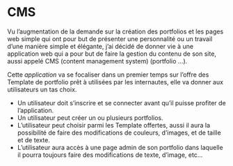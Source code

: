 <h1>CMS</h1>

Vu l’augmentation de la demande sur la création des portfolios et les pages web simple qui ont pour but de présenter une personnalité ou un travail d’une manière simple et élégante, j’ai décidé de donner vie à une application web qui a pour but de faire la gestion du contenu de son site, aussi appelé CMS (content management system) (portfolio …).

Cette <em>application</em> va se focaliser dans un premier temps sur l’offre des Template de portfolio prêt à utilisées par les internautes, elle va donner aux utilisateurs un tas choix.

<ul>
            <li>Un utilisateur doit s’inscrire et se connecter avant qu’il puisse profiter de l’application.</li>
            <li>Un utilisateur peut créer un ou plusieurs portfolios.</li>
            <li>L’utilisateur peut choisir parmi les Template offertes, aussi il aura la possibilité de faire des modifications de couleurs, d’images, et de taille et de texte.</li>
            <li>L’utilisateur aura accès à une page admin de son portfolio dans laquelle il pourra toujours faire des modifications de texte, d’image, etc…</li>
</ul>

